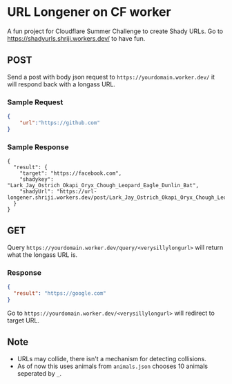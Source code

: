 # URL Longener on CF worker

A fun project for Cloudflare Summer Challenge to create Shady URLs. Go to https://shadyurls.shriji.workers.dev/ to have fun.

## POST

Send a post with body json request to `https://yourdomain.worker.dev/` it will respond back with a longass URL.

### Sample Request

```json
{
	"url":"https://github.com"
}
```
### Sample Response 

```
{
  "result": {
    "target": "https://facebook.com",
    "shadykey": "Lark_Jay_Ostrich_Okapi_Oryx_Chough_Leopard_Eagle_Dunlin_Bat",
    "shadyUrl": "https://url-longener.shriji.workers.dev/post/Lark_Jay_Ostrich_Okapi_Oryx_Chough_Leopard_Eagle_Dunlin_Bat"
  }
}
```

## GET

Query `https://yourdomain.worker.dev/query/<verysillylongurl>` will return what the longass URL is.

### Response
```json
{
  "result": "https://google.com"
}
```

Go to `https://yourdomain.worker.dev/<verysillylongurl>` will redirect to target URL.


## Note

- URLs may collide, there isn't a mechanism for detecting collisions.
- As of now this uses animals from `animals.json` chooses 10 animals seperated by `_`.
